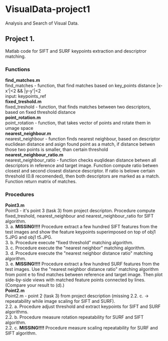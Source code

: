 # VisualData-project1
Analysis and Search of Visual Data.
## Project 1. 

Matlab code for SIFT and SURF keypoints extraction and descriptror matching.

### Functions
**find_matches.m**  
find_matches - function, that find matches based on key_points distance |x-x'|<2 && |y-y'|<2   
input: keypoints_ref    
**fixed_treshold.m**  
fixed_treshold - function, that finds matches between two descriptors, based on fixed threshold distance    
**point_rotation.m**  
point_rotation - function, that takes vector of points and rotate them in umage space    
**nearest_neighbour.m**  
nearest_neighbour - function finds nearest neighbour, based on descriptor euclidean distance and asign found point as a match, if distance betwen those two points is smaller, than certain threshold    
**nearest_neighbour_ratio.m**  
nearest_neighbour_ratio - function checks euqlidean distance betwen all descriptors in reference and target image. Function compute ratio betwen closest and second closest distance descriptor. If ratio is belowe certain threshold (0.8 recomended), then both descriptors are marked as a match. Function return matrix of matches.

  
  
### Procedures
**Point3.m**  
Point3 - it's point 3 (task 3) from project descripton. Procedure compute fixed_treshold, nearest_neighbour and nearest_neighbour_ratio for SIFT algorithm.  
3. a. **MISSING!!!!** Procedure extract a few hundred SIFT features from the test images and show the feature keypoints superimposed on top of obj1 5.JPG and obj1 t5.JPG.  
3. b. Procedure execute "fixed threshold" matching algorithm.  
3. c. Procedure execute the "nearest neighbor" matching algorithm.  
3. d. Procedure execute the "nearest neighbor distance ratio" matching algorithm.  
3. e. **MISSING!!!!** Procedure extract a few hundred SURF features from the test images. Use the "nearest neighbor distance ratio" matching algorithm from point e to find matches between reference and target image. Then plot side-by-side views with matched feature points connected by lines. (Compare your result to (d).)  
**Point2.m**  
Point2.m - point 2 (task 3) from project description (missing 2.2. c. -> repeatability while image scaling for SIFT and SURF).   
2.2. a. Procedure adjust threshold and extract keypoints for SIFT and SURF algorithms.  
2.2. b. Procedure measure rotation repeatability for SURF and SIFT algorithm.  
2.2. c. **MISSING!!!!** Procedure measure scaling repeatability for SURF and SIFT algorithm.

